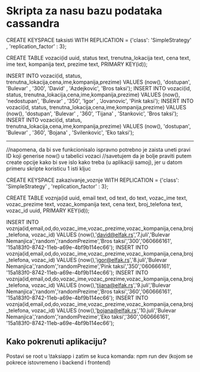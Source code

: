 # Skripta za nasu bazu podataka cassandra

CREATE KEYSPACE taksisti WITH REPLICATION = {'class': 'SimpleStrategy' , 'replication_factor' : 3};

CREATE TABLE vozaci(id uuid, status text, trenutna_lokacija text, cena text, ime text, kompanija text, prezime text, PRIMARY KEY(id));

INSERT INTO vozaci(id, status, trenutna_lokacija,cena,ime,kompanija,prezime) VALUES (now(), 'dostupan', 'Bulevar' , '300', 'David' , 'Azdejkovic', 'Bros taksi');
INSERT INTO vozaci(id, status, trenutna_lokacija,cena,ime,kompanija,prezime) VALUES (now(), 'nedostupan', 'Bulevar' , '350', 'Igor' , 'Jovanovic', 'Pink taksi');
INSERT INTO vozaci(id, status, trenutna_lokacija,cena,ime,kompanija,prezime) VALUES (now(), 'dostupan', 'Bulevar' , '360', 'Tijana' , 'Stankovic', 'Bros taksi');
INSERT INTO vozaci(id, status, trenutna_lokacija,cena,ime,kompanija,prezime) VALUES (now(), 'dostupan', 'Bulevar' , '360', 'Bojana' , 'Svilenkovic', 'Eko taksi');

-------------------------------------------------------------------------------------------------------------------------
//napomena, da bi sve funkcionisalo ispravno potrebno je zaista uneti pravi ID koji generise now() u tabelici vozaci
//savetujem da je bolje praviti putem create opcije kako bi sve islo kako treba (u aplikaciji samoj), jer u datom primeru skripte koristicu 1 isti kljuc




CREATE KEYSPACE zakazivanje_voznje WITH REPLICATION = {'class': 'SimpleStrategy' , 'replication_factor' : 3};

CREATE TABLE voznja(id uuid, email text, od text, do text, vozac_ime text, vozac_prezime text, vozac_kompanija text, cena text, broj_telefona text, vozac_id uuid, PRIMARY KEY(id));

INSERT INTO voznja(id,email,od,do,vozac_ime,vozac_prezime,vozac_kompanija,cena,broj_telefona, vozac_id) VALUES (now(),'david@elfak.rs','7.juli','Bulevar Nemanjica','random','randomPrezime','Bros taksi','300','060666161', '15a183f0-8742-11eb-a69e-4bf9b114ec66');
INSERT INTO voznja(id,email,od,do,vozac_ime,vozac_prezime,vozac_kompanija,cena,broj_telefona, vozac_id) VALUES (now(),'igor@elfak.rs','8.juli','Bulevar Nemanjica','random','randomPrezime','Pink taksi','350','060666161', '15a183f0-8742-11eb-a69e-4bf9b114ec66');
INSERT INTO voznja(id,email,od,do,vozac_ime,vozac_prezime,vozac_kompanija,cena,broj_telefona, vozac_id) VALUES (now(),'tijana@elfak.rs','9.juli','Bulevar Nemanjica','random','randomPrezime','Bros taksi','360','060666161', '15a183f0-8742-11eb-a69e-4bf9b114ec66');
INSERT INTO voznja(id,email,od,do,vozac_ime,vozac_prezime,vozac_kompanija,cena,broj_telefona, vozac_id) VALUES (now(),'bojana@elfak.rs','10.juli','Bulevar Nemanjica','random','randomPrezime','Eko taksi','360','060666161', '15a183f0-8742-11eb-a69e-4bf9b114ec66');


## Kako pokrenuti aplikaciju?

Postavi se root u \taksiapp i zatim se kuca komanda: npm run dev (kojom se pokrece istovremeno i backend i frontend)

